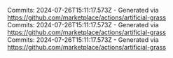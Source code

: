 Commits: 2024-07-26T15:11:17.573Z - Generated via https://github.com/marketplace/actions/artificial-grass
<br>
Commits: 2024-07-26T15:11:17.573Z - Generated via https://github.com/marketplace/actions/artificial-grass
<br>
Commits: 2024-07-26T15:11:17.573Z - Generated via https://github.com/marketplace/actions/artificial-grass
<br>
